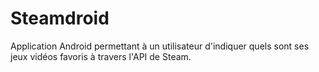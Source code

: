 # Steamdroid

Application Android permettant à un utilisateur d'indiquer quels sont ses jeux vidéos favoris à travers l'API de Steam.
